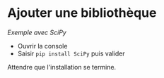 # Ajouter une bibliothèque

*Exemple avec SciPy*

* Ouvrir la console
* Saisir `pip install SciPy` puis valider

Attendre que l'installation se termine.
